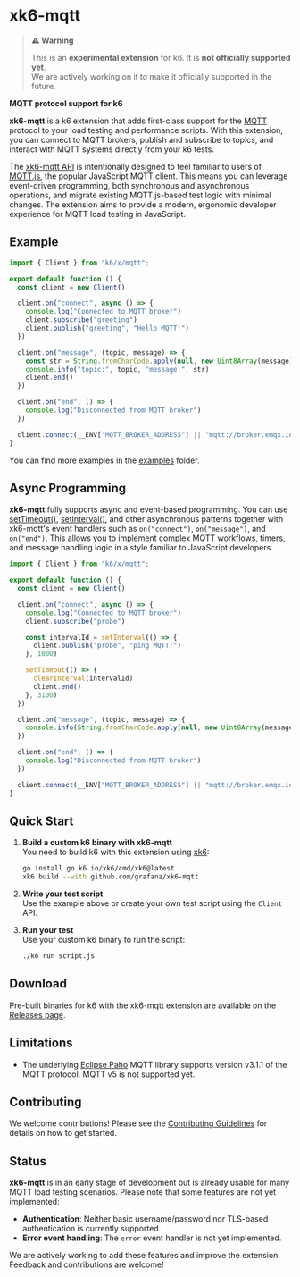 # xk6-mqtt

> **⚠️ Warning**
>
> This is an **experimental extension** for k6. It is **not officially supported yet**.  
> We are actively working on it to make it officially supported in the future.

**MQTT protocol support for k6**

**xk6-mqtt** is a k6 extension that adds first-class support for the [MQTT](https://mqtt.org) protocol to your load testing and performance scripts. With this extension, you can connect to MQTT brokers, publish and subscribe to topics, and interact with MQTT systems directly from your k6 tests.

The [xk6-mqtt API](https://mqtt.x.k6.io) is intentionally designed to feel familiar to users of [MQTT.js](https://github.com/mqttjs/MQTT.js), the popular JavaScript MQTT client. This means you can leverage event-driven programming, both synchronous and asynchronous operations, and migrate existing MQTT.js-based test logic with minimal changes. The extension aims to provide a modern, ergonomic developer experience for MQTT load testing in JavaScript.

## Example

```javascript file=examples/hello.js
import { Client } from "k6/x/mqtt";

export default function () {
  const client = new Client()

  client.on("connect", async () => {
    console.log("Connected to MQTT broker")
    client.subscribe("greeting")
    client.publish("greeting", "Hello MQTT!")
  })

  client.on("message", (topic, message) => {
    const str = String.fromCharCode.apply(null, new Uint8Array(message))
    console.info("topic:", topic, "message:", str)
    client.end()
  })

  client.on("end", () => {
    console.log("Disconnected from MQTT broker")
  })

  client.connect(__ENV["MQTT_BROKER_ADDRESS"] || "mqtt://broker.emqx.io:1883")
}
```

You can find more examples in the [examples](./examples/) folder.

## Async Programming

**xk6-mqtt** fully supports async and event-based programming. You can use [setTimeout()](https://developer.mozilla.org/en-US/docs/Web/API/Window/setTimeout), [setInterval()](https://developer.mozilla.org/en-US/docs/Web/API/Window/setInterval), and other asynchronous patterns together with xk6-mqtt's event handlers such as `on("connect")`, `on("message")`, and `on("end")`. This allows you to implement complex MQTT workflows, timers, and message handling logic in a style familiar to JavaScript developers.

```javascript file=examples/ping.js
import { Client } from "k6/x/mqtt";

export default function () {
  const client = new Client()

  client.on("connect", async () => {
    console.log("Connected to MQTT broker")
    client.subscribe("probe")

    const intervalId = setInterval(() => {
      client.publish("probe", "ping MQTT!")
    }, 1000)

    setTimeout(() => {
      clearInterval(intervalId)
      client.end()
    }, 3100)
  })

  client.on("message", (topic, message) => {
    console.info(String.fromCharCode.apply(null, new Uint8Array(message)))
  })

  client.on("end", () => {
    console.log("Disconnected from MQTT broker")
  })

  client.connect(__ENV["MQTT_BROKER_ADDRESS"] || "mqtt://broker.emqx.io:1883")
}
```

## Quick Start

1. **Build a custom k6 binary with xk6-mqtt**  
   You need to build k6 with this extension using [xk6](https://github.com/grafana/xk6):

   ```sh
   go install go.k6.io/xk6/cmd/xk6@latest
   xk6 build --with github.com/grafana/xk6-mqtt
   ```

2. **Write your test script**  
   Use the example above or create your own test script using the `Client` API.

3. **Run your test**  
   Use your custom k6 binary to run the script:

   ```sh
   ./k6 run script.js
   ```

## Download

Pre-built binaries for k6 with the xk6-mqtt extension are available on the [Releases page](https://github.com/grafana/xk6-mqtt/releases/).

## Limitations

- The underlying [Eclipse Paho](https://eclipse.dev/paho/) MQTT library supports version v3.1.1 of the MQTT protocol. MQTT v5 is not supported yet.

## Contributing

We welcome contributions! Please see the [Contributing Guidelines](CONTRIBUTING.md) for details on how to get started.

## Status

**xk6-mqtt** is in an early stage of development but is already usable for many MQTT load testing scenarios. Please note that some features are not yet implemented:

- **Authentication**: Neither basic username/password nor TLS-based authentication is currently supported.
- **Error event handling**: The `error` event handler is not yet implemented.

We are actively working to add these features and improve the extension. Feedback and contributions are welcome!
